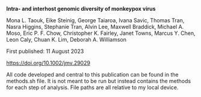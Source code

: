 **Intra- and interhost genomic diversity of monkeypox virus**

Mona L. Taouk, Eike Steinig, George Taiaroa, Ivana Savic, Thomas Tran, Nasra Higgins, Stephanie Tran, Alvin Lee, Maxwell Braddick, Michael A. Moso, Eric P. F. Chow, Christopher K. Fairley, Janet Towns, Marcus Y. Chen, Leon Caly, Chuan K. Lim, Deborah A. Williamson 

First published: 11 August 2023 

https://doi.org/10.1002/jmv.29029

All code developed and central to this publication can be found in the methods.sh file. It is not meant to be run but instead contains the methods for each step of analysis. File paths are all relative to my local device. 

